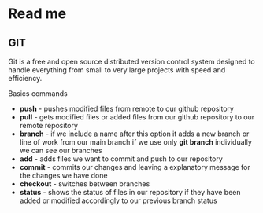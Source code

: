 # Read me

## GIT

Git is a free and open source distributed version control system designed to handle everything from small to very large projects with speed and efficiency.

Basics commands

- **push** - pushes modified files from remote to our github repository
- **pull** - gets modified files or added files from our github repository to our remote repository
- **branch** - if we include a name after this option it adds a new branch or line of work from our main branch if we use only **git branch** individually we can see our branches
- **add** - adds files we want to commit and push to our repository 
- **commit** - commits our changes and leaving a explanatory message for the changes we have done
- **checkout** - switches between branches
- **status** - shows the status of files in our repository if they have been added or modified accordingly to our previous branch status

